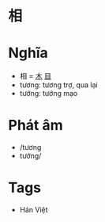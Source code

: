 # 相

# Nghĩa
* 相 = [木](木.md) [目](目.md)
* tương: tương trợ, qua lại
* tướng: tướng mạo

# Phát âm
* /tương
*  tướng/

# Tags
* Hán Việt

